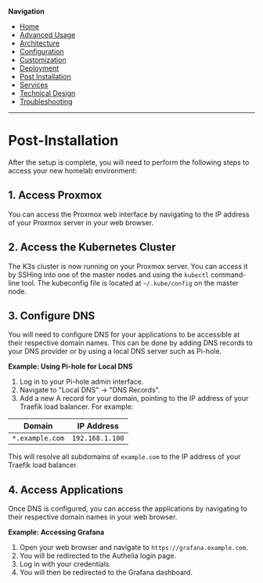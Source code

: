 **Navigation**
* [Home](index.md)
* [Advanced Usage](advanced-usage.md)
* [Architecture](architecture.md)
* [Configuration](configuration.md)
* [Customization](customization.md)
* [Deployment](deployment.md)
* [Post Installation](post-installation.md)
* [Services](services.md)
* [Technical Design](technical-design.md)
* [Troubleshooting](troubleshooting.md)

---

# Post-Installation

After the setup is complete, you will need to perform the following steps to access your new homelab environment:

## 1\. Access Proxmox

You can access the Proxmox web interface by navigating to the IP address of your Proxmox server in your web browser.

## 2\. Access the Kubernetes Cluster

The K3s cluster is now running on your Proxmox server. You can access it by SSHing into one of the master nodes and using the `kubectl` command-line tool. The kubeconfig file is located at `~/.kube/config` on the master node.

## 3\. Configure DNS

You will need to configure DNS for your applications to be accessible at their respective domain names. This can be done by adding DNS records to your DNS provider or by using a local DNS server such as Pi-hole.

**Example: Using Pi-hole for Local DNS**

1.  Log in to your Pi-hole admin interface.
2.  Navigate to "Local DNS" -\> "DNS Records".
3.  Add a new A record for your domain, pointing to the IP address of your Traefik load balancer. For example:

| Domain      | IP Address      |
| ----------- | --------------- |
| `*.example.com` | `192.168.1.100` |

This will resolve all subdomains of `example.com` to the IP address of your Traefik load balancer.

## 4\. Access Applications

Once DNS is configured, you can access the applications by navigating to their respective domain names in your web browser.

**Example: Accessing Grafana**

1.  Open your web browser and navigate to `https://grafana.example.com`.
2.  You will be redirected to the Authelia login page.
3.  Log in with your credentials.
4.  You will then be redirected to the Grafana dashboard.
